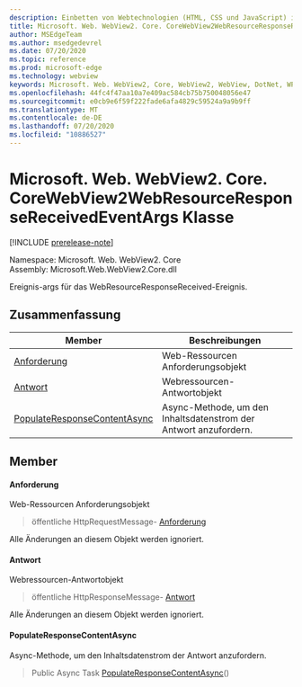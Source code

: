 ```yaml
---
description: Einbetten von Webtechnologien (HTML, CSS und JavaScript) in ihre systemeigenen Anwendungen mit dem Microsoft Edge WebView2-Steuerelement
title: Microsoft. Web. WebView2. Core. CoreWebView2WebResourceResponseReceivedEventArgs
author: MSEdgeTeam
ms.author: msedgedevrel
ms.date: 07/20/2020
ms.topic: reference
ms.prod: microsoft-edge
ms.technology: webview
keywords: Microsoft. Web. WebView2, Core, WebView2, WebView, DotNet, WPF, WinForms, APP, Edge, CoreWebView2, CoreWebView2Controller, Browser Control, Edge HTML, Microsoft. Web. WebView2. Core. CoreWebView2WebResourceResponseReceivedEventArgs
ms.openlocfilehash: 44fc4f47aa10a7e409ac584cb75b750048056e47
ms.sourcegitcommit: e0cb9e6f59f222fade6afa4829c59524a9a9b9ff
ms.translationtype: MT
ms.contentlocale: de-DE
ms.lasthandoff: 07/20/2020
ms.locfileid: "10886527"
---
```

# Microsoft. Web. WebView2. Core. CoreWebView2WebResourceResponseReceivedEventArgs Klasse 

[!INCLUDE [prerelease-note](../../includes/prerelease-note.md)]

Namespace: Microsoft. Web. WebView2. Core \
Assembly: Microsoft.Web.WebView2.Core.dll

Ereignis-args für das WebResourceResponseReceived-Ereignis.

## Zusammenfassung

 Member                        | Beschreibungen
--------------------------------|---------------------------------------------
[Anforderung](#request) | Web-Ressourcen Anforderungsobjekt
[Antwort](#response) | Webressourcen-Antwortobjekt
[PopulateResponseContentAsync](#populateresponsecontentasync) | Async-Methode, um den Inhaltsdatenstrom der Antwort anzufordern.

## Member

#### Anforderung 

Web-Ressourcen Anforderungsobjekt

> öffentliche HttpRequestMessage- [Anforderung](#request)

Alle Änderungen an diesem Objekt werden ignoriert.

#### Antwort 

Webressourcen-Antwortobjekt

> öffentliche HttpResponseMessage- [Antwort](#response)

Alle Änderungen an diesem Objekt werden ignoriert.

#### PopulateResponseContentAsync 

Async-Methode, um den Inhaltsdatenstrom der Antwort anzufordern.

> Public Async Task [PopulateResponseContentAsync](#populateresponsecontentasync)()

